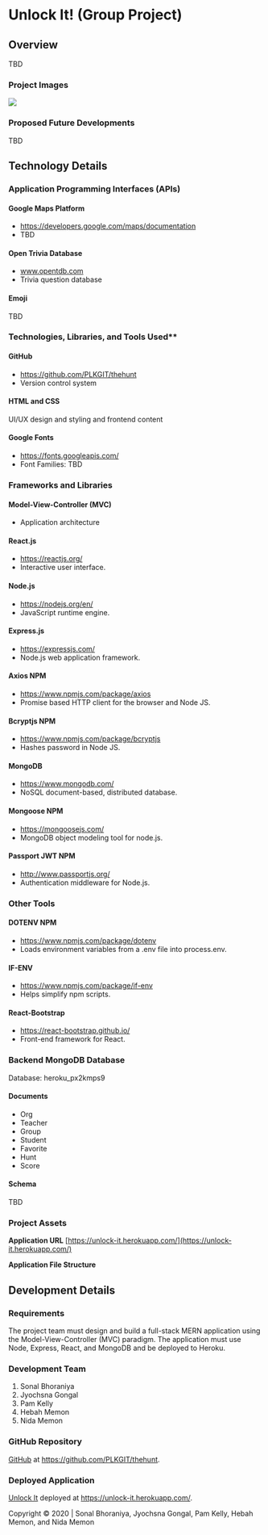 # Unlock It! (Group Project)

## Overview
TBD

### Project Images
![](https://res.cloudinary.com/damplk/image/upload/v1588292809/portal/unlock_lat1l9.gif)

### Proposed Future Developments
TBD

## Technology Details

### Application Programming Interfaces (APIs)

#### Google Maps Platform
* https://developers.google.com/maps/documentation
* TBD

#### Open Trivia Database
* www.opentdb.com
* Trivia question database

#### Emoji
TBD


### Technologies, Libraries, and Tools Used**

#### GitHub
* https://github.com/PLKGIT/thehunt
* Version control system

#### HTML and CSS
UI/UX design and styling and frontend content

#### Google Fonts
* https://fonts.googleapis.com/
* Font Families: TBD

### Frameworks and Libraries

#### Model-View-Controller (MVC)
* Application architecture

#### React.js
* https://reactjs.org/
* Interactive user interface.

#### Node.js
* https://nodejs.org/en/
* JavaScript runtime engine.

#### Express.js
* https://expressjs.com/
* Node.js web application framework.

#### Axios NPM
* https://www.npmjs.com/package/axios
* Promise based HTTP client for the browser and Node JS.

#### Bcryptjs NPM
* https://www.npmjs.com/package/bcryptjs
* Hashes password in Node JS.

#### MongoDB
* https://www.mongodb.com/
* NoSQL document-based, distributed database.

#### Mongoose NPM
* https://mongoosejs.com/
* MongoDB object modeling tool for node.js.

#### Passport JWT NPM
* http://www.passportjs.org/
* Authentication middleware for Node.js.

### Other Tools

#### DOTENV NPM
* https://www.npmjs.com/package/dotenv
* Loads environment variables from a .env file into process.env. 

#### IF-ENV
* https://www.npmjs.com/package/if-env
* Helps simplify npm scripts.

#### React-Bootstrap
* https://react-bootstrap.github.io/
* Front-end framework for React.

### Backend MongoDB Database
Database: heroku_px2kmps9

#### Documents
* Org
* Teacher
* Group
* Student
* Favorite
* Hunt
* Score

#### Schema
TBD

### Project Assets

**Application URL**
[https://unlock-it.herokuapp.com/](https://unlock-it.herokuapp.com/)

**Application File Structure**

## Development Details

### Requirements
The project team must design and build a full-stack MERN application using the Model-View-Controller (MVC) paradigm.  The application must use Node, Express, React, and MongoDB and be deployed to Heroku.

### Development Team 
1. Sonal Bhoraniya
2. Jyochsna Gongal
3. Pam Kelly
4. Hebah Memon
5. Nida Memon

### GitHub Repository
[GitHub](https://github.com/PLKGIT/thehunt) at https://github.com/PLKGIT/thehunt.

### Deployed Application
[Unlock It](https://unlock-it.herokuapp.com/) deployed at https://unlock-it.herokuapp.com/.

Copyright &copy; 2020 | Sonal Bhoraniya, Jyochsna Gongal, Pam Kelly, Hebah Memon, and Nida Memon